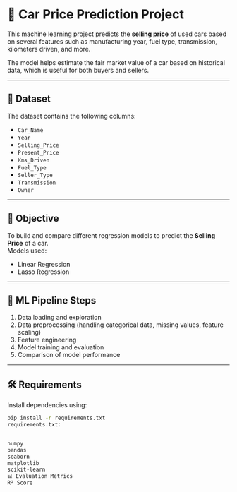 # 🚗 Car Price Prediction Project

This machine learning project predicts the **selling price** of used cars based on several features such as manufacturing year, fuel type, transmission, kilometers driven, and more.

The model helps estimate the fair market value of a car based on historical data, which is useful for both buyers and sellers.

---

## 📁 Dataset

The dataset contains the following columns:

- `Car_Name`
- `Year`
- `Selling_Price`
- `Present_Price`
- `Kms_Driven`
- `Fuel_Type`
- `Seller_Type`
- `Transmission`
- `Owner`

---

## 📌 Objective

To build and compare different regression models to predict the **Selling Price** of a car.  
Models used:

- Linear Regression
- Lasso Regression

---

## 🧪 ML Pipeline Steps

1. Data loading and exploration
2. Data preprocessing (handling categorical data, missing values, feature scaling)
3. Feature engineering
4. Model training and evaluation
5. Comparison of model performance

---

## 🛠️ Requirements

Install dependencies using:

```bash
pip install -r requirements.txt
requirements.txt:


numpy
pandas
seaborn
matplotlib
scikit-learn
📊 Evaluation Metrics
R² Score

